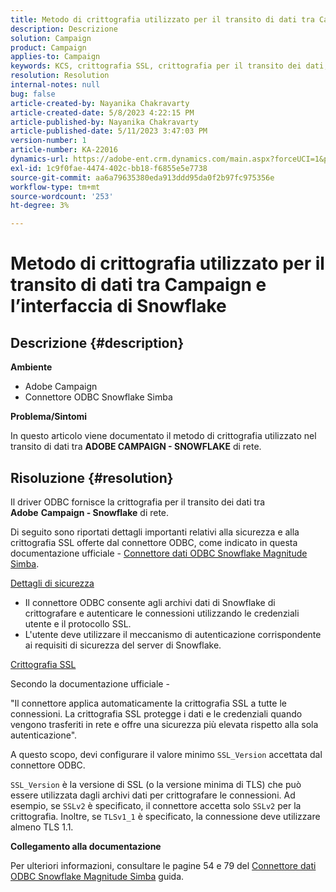 ```yaml
---
title: Metodo di crittografia utilizzato per il transito di dati tra Campaign e l’interfaccia di Snowflake
description: Descrizione
solution: Campaign
product: Campaign
applies-to: Campaign
keywords: KCS, crittografia SSL, crittografia per il transito dei dati, interfaccia snowflake della campagna, driver ODBC
resolution: Resolution
internal-notes: null
bug: false
article-created-by: Nayanika Chakravarty
article-created-date: 5/8/2023 4:22:15 PM
article-published-by: Nayanika Chakravarty
article-published-date: 5/11/2023 3:47:03 PM
version-number: 1
article-number: KA-22016
dynamics-url: https://adobe-ent.crm.dynamics.com/main.aspx?forceUCI=1&pagetype=entityrecord&etn=knowledgearticle&id=779bd679-bced-ed11-8849-6045bd006239
exl-id: 1c9f0fae-4474-402c-bb18-f6855e5e7738
source-git-commit: aa6a79635380eda913ddd95da0f2b97fc975356e
workflow-type: tm+mt
source-wordcount: '253'
ht-degree: 3%

---
```


# Metodo di crittografia utilizzato per il transito di dati tra Campaign e l’interfaccia di Snowflake

## Descrizione {#description}


<b>Ambiente</b>

- Adobe Campaign
- Connettore ODBC Snowflake Simba


<b>Problema/Sintomi</b>

In questo articolo viene documentato il metodo di crittografia utilizzato nel transito di dati tra <b>ADOBE CAMPAIGN - SNOWFLAKE</b> di rete.


## Risoluzione {#resolution}


Il driver ODBC fornisce la crittografia per il transito dei dati tra <b>Adobe</b> <b>Campaign - Snowflake</b> di rete.

Di seguito sono riportati dettagli importanti relativi alla sicurezza e alla crittografia SSL offerte dal connettore ODBC, come indicato in questa documentazione ufficiale - [Connettore dati ODBC Snowflake Magnitude Simba](https://docs.posit.co/drivers/1.8.0/pdf/Simba%20Snowflake%20ODBC%20Connector%20Install%20and%20Configuration%20Guide.pdf).

<u>Dettagli di sicurezza</u>

- Il connettore ODBC consente agli archivi dati di Snowflake di crittografare e autenticare le connessioni utilizzando le credenziali utente e il protocollo SSL.
- L&#39;utente deve utilizzare il meccanismo di autenticazione corrispondente ai requisiti di sicurezza del server di Snowflake.


<u>Crittografia SSL</u>

Secondo la documentazione ufficiale -

&quot;Il connettore applica automaticamente la crittografia SSL a tutte le connessioni. La crittografia SSL protegge i dati e le credenziali quando vengono trasferiti in rete e offre una sicurezza più elevata rispetto alla sola autenticazione&quot;.

A questo scopo, devi configurare il valore minimo `SSL_Version` accettata dal connettore ODBC.

`SSL_Version` è la versione di SSL (o la versione minima di TLS) che può essere utilizzata dagli archivi dati per crittografare le connessioni. Ad esempio, se `SSLv2` è specificato, il connettore accetta solo `SSLv2` per la crittografia. Inoltre, se `TLSv1_1` è specificato, la connessione deve utilizzare almeno TLS 1.1.

<b>Collegamento alla documentazione</b>

Per ulteriori informazioni, consultare le pagine 54 e 79 del [Connettore dati ODBC Snowflake Magnitude Simba](https://docs.posit.co/drivers/1.8.0/pdf/Simba%20Snowflake%20ODBC%20Connector%20Install%20and%20Configuration%20Guide.pdf) guida.
